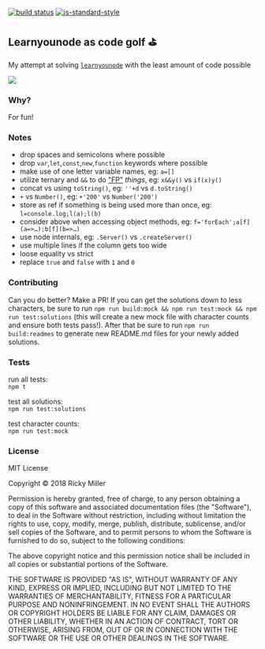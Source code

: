 [![build status](https://api.travis-ci.org/rickycodes/learnyounode-golf.svg?branch=master)](https://travis-ci.org/rickycodes/learnyounode-golf/) [![js-standard-style](https://img.shields.io/badge/code%20style-standard-brightgreen.svg)](http://standardjs.com/)

## Learnyounode as code golf ⛳

My attempt at solving [`learnyounode`](https://github.com/workshopper/learnyounode) with the least amount of code possible

![](https://media.giphy.com/media/Zn7rsVqBTPAly/giphy.gif)

### Why?

For fun!

### Notes
- drop spaces and semicolons where possible
- drop `var`,`let`,`const`,`new`,`function` keywords where possible
- make use of one letter variable names, eg: `a=[]`
- utilize ternary and `&&` to do ["FP"](https://en.wikipedia.org/wiki/Functional_programming) _things_, eg: `x&&y()` vs `if(x)y()`
- concat vs using `toString()`, eg: `''+d` vs `d.toString()`
- `+` vs `Number()`, eg: `+'200'` vs `Number('200')`
- store as ref if something is being used more than once, eg: `l=console.log;l(a);l(b)`
- consider above when accessing object methods, eg: `f='forEach';a[f](a=>…);b[f](b=>…)`
- use node internals, eg: `.Server()` vs `.createServer()`
- use multiple lines if the column gets too wide
- loose equality vs strict
- replace `true` and `false` with `1` and `0`

### Contributing

Can you do better? Make a PR! If you can get the solutions down to less characters, be sure to run `npm run build:mock && npm run test:mock && npm run test:solutions` (this will create a new mock file with character counts and ensure both tests pass!). After that be sure to run `npm run build:readmes` to generate new README.md files for your newly added solutions.

### Tests

run all tests:  
`npm t`

test all solutions:  
`npm run test:solutions`

test character counts:  
`npm run test:mock`

### License

MIT License

Copyright © 2018 Ricky Miller

Permission is hereby granted, free of charge, to any person obtaining a copy
of this software and associated documentation files (the "Software"), to deal
in the Software without restriction, including without limitation the rights
to use, copy, modify, merge, publish, distribute, sublicense, and/or sell
copies of the Software, and to permit persons to whom the Software is
furnished to do so, subject to the following conditions:

The above copyright notice and this permission notice shall be included in all
copies or substantial portions of the Software.

THE SOFTWARE IS PROVIDED "AS IS", WITHOUT WARRANTY OF ANY KIND, EXPRESS OR
IMPLIED, INCLUDING BUT NOT LIMITED TO THE WARRANTIES OF MERCHANTABILITY,
FITNESS FOR A PARTICULAR PURPOSE AND NONINFRINGEMENT. IN NO EVENT SHALL THE
AUTHORS OR COPYRIGHT HOLDERS BE LIABLE FOR ANY CLAIM, DAMAGES OR OTHER
LIABILITY, WHETHER IN AN ACTION OF CONTRACT, TORT OR OTHERWISE, ARISING FROM,
OUT OF OR IN CONNECTION WITH THE SOFTWARE OR THE USE OR OTHER DEALINGS IN THE
SOFTWARE.
